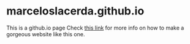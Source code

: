 # marceloslacerda.github.io
This is a github.io page
Check [this link](https://pages.github.com/) for more info on how to make a gorgeous website like this one.
